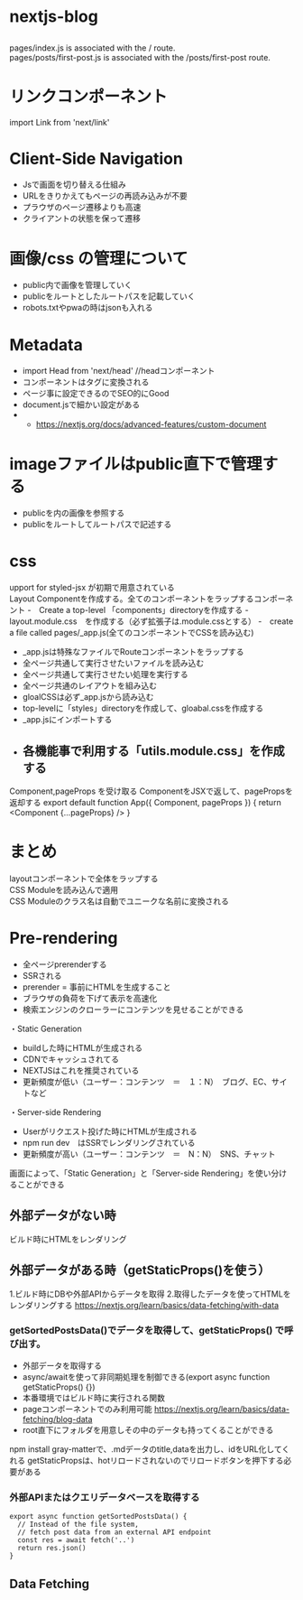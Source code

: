 # nextjs-blog


##  
pages/index.js is associated with the / route.<br>
pages/posts/first-post.js is associated with the /posts/first-post route.<br>

# リンクコンポーネント
import Link from 'next/link'

# Client-Side Navigation
- Jsで画面を切り替える仕組み
- URLをきりかえてもページの再読み込みが不要
- プラウザのページ遷移よりも高速
- クライアントの状態を保って遷移

# 画像/css の管理について
- public内で画像を管理していく
- publicをルートとしたルートパスを記載していく
- robots.txtやpwaの時はjsonも入れる


# Metadata
- import Head from 'next/head' //headコンポーネント
- <Head>コンポーネントは<head>タグに変換される
- ページ事に設定できるのでSEO的にGood
- document.jsで細かい設定がある
- - https://nextjs.org/docs/advanced-features/custom-document

# imageファイルはpublic直下で管理する
- publicを内の画像を参照する
- publicをルートしてルートパスで記述する

# css
upport for styled-jsx が初期で用意されている<br>
Layout Componentを作成する。全てのコンポーネントをラップするコンポーネント
-　Create a top-level 「components」directoryを作成する
-　layout.module.css　を作成する（必ず拡張子は.module.cssとする）
-　create a file called pages/_app.js(全てのコンポーネントでCSSを読み込む)
 - _app.jsは特殊なファイルでRouteコンポーネントをラップする
 - 全ページ共通して実行させたいファイルを読み込む
 - 全ページ共通して実行させたい処理を実行する
 - 全ページ共通のレイアウトを組み込む
- gloalCSSは必ず_app.jsから読み込む
 - top-levelに「styles」directoryを作成して、gloabal.cssを作成する
 - _app.jsにインポートする
- 各機能事で利用する「utils.module.css」を作成する
  - 
Component,pageProps を受け取る
ComponentをJSXで返して、pagePropsを返却する
export default function App({ Component, pageProps }) {
  return <Component {...pageProps} />
}

# まとめ
layoutコンポーネントで全体をラップする<br>
CSS Moduleを読み込んで適用<br>
CSS Moduleのクラス名は自動でユニークな名前に変換される<br>


# Pre-rendering
- 全ページprerenderする
- SSRされる
- prerender = 事前にHTMLを生成すること
- ブラウザの負荷を下げて表示を高速化
- 検索エンジンのクローラーにコンテンツを見せることができる

・Static Generation 
- buildした時にHTMLが生成される
- CDNでキャッシュされてる
- NEXTJSはこれを推奨されている
- 更新頻度が低い（ユーザー：コンテンツ　＝　１：N）　ブログ、EC、サイトなど

・Server-side Rendering
- Userがリクエスト投げた時にHTMLが生成される
- npm run dev　はSSRでレンダリングされている
- 更新頻度が高い（ユーザー：コンテンツ　＝　N：N）　SNS、チャット

画面によって、「Static Generation」と「Server-side Rendering」を使い分けることができる


## 外部データがない時
ビルド時にHTMLをレンダリング

## 外部データがある時（getStaticProps()を使う）
1.ビルド時にDBや外部APIからデータを取得
2.取得したデータを使ってHTMLをレンダリングする
https://nextjs.org/learn/basics/data-fetching/with-data

### getSortedPostsData()でデータを取得して、getStaticProps() で呼び出す。
- 外部データを取得する
- async/awaitを使って非同期処理を制御できる(export async function getStaticProps() {})
- 本番環境ではビルド時に実行される関数
- pageコンポーネントでのみ利用可能
https://nextjs.org/learn/basics/data-fetching/blog-data
- root直下にフォルダを用意しその中のデータも持ってくることができる

npm install gray-matterで、.mdデータのtitle,dataを出力し、idをURL化してくれる
getStaticPropsは、hotリロードされないのでリロードボタンを押下する必要がある

### 外部APIまたはクエリデータベースを取得する
```java:title
export async function getSortedPostsData() {
  // Instead of the file system,
  // fetch post data from an external API endpoint
  const res = await fetch('..')
  return res.json()
}
```



## Data Fetching


